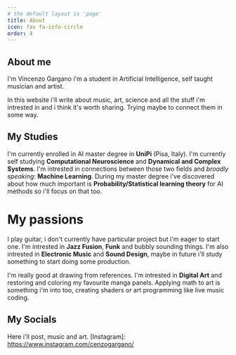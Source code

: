 ```yaml
---
# the default layout is 'page'
title: About
icon: fas fa-info-circle
order: 4
---
```


## About me
I'm Vincenzo Gargano i'm a student in Artificial Intelligence, self taught musician and artist.

In this website i'll write about music, art, science and all the stuff i'm intrested in and i think it's worth sharing. Trying maybe to connect them in some way.

## My Studies
I'm currently enrolled in AI master degree in **UniPi** (Pisa, Italy). I'm currently self studying **Computational Neuroscience** and **Dynamical and Complex Systems**. I'm intrested in connections between those two fields and *broadly speaking*: **Machine Learning**. During my master degree i've discovered about how much important is **Probability/Statistical learning theory** for AI methods so i'll focus on that too.

# My passions

I play guitar, i don't currently have particular project but i'm eager to start one. I'm intrested in **Jazz Fusion**, **Funk** and bubbly sounding things. I'm also intrested in **Electronic Music** and **Sound Design**, maybe in future i'll study something to start doing some production.

I'm really good at drawing from references. I'm intrested in **Digital Art** and restoring and coloring my favourite manga panels. Applying math to art is something i'm into too, creating shaders or art programming like live music coding. 

## My Socials
Here i'll post, music and art.
[Instagram]: https://www.instagram.com/cenzogargano/

<!---
> Add Markdown syntax content to file `_tabs/about.md`{: .filepath } and it will show up on this page.
{: .prompt-tip }
--->